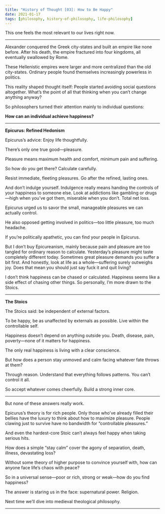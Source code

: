 ```yaml
---
title: "History of Thought [03]: How to Be Happy"
date: 2021-01-17
tags: [philosophy, history-of-philosophy, life-philosophy]
---
```




This one feels the most relevant to our lives right now.

---

Alexander conquered the Greek city-states and built an empire like none before. After his death, the empire fractured into four kingdoms, all eventually swallowed by Rome.

These Hellenistic empires were larger and more centralized than the old city-states. Ordinary people found themselves increasingly powerless in politics.

This reality shaped thought itself: People started avoiding social questions altogether. What’s the point of all that thinking when you can’t change anything anyway?

So philosophers turned their attention mainly to individual questions:

**How can an individual achieve happiness?**

---

**Epicurus: Refined Hedonism**

Epicurus’s advice: Enjoy life thoughtfully.

There’s only one true good—pleasure.

Pleasure means maximum health and comfort, minimum pain and suffering.

So how do you get there? Calculate carefully.

Resist immediate, fleeting pleasures. Go after the refined, lasting ones.

And don’t indulge yourself. Indulgence really means handing the controls of your happiness to someone else. Look at addictions like gambling or drugs—high when you’ve got them, miserable when you don’t. Total net loss.

Epicurus urged us to savor the small, manageable pleasures we can actually control.

He also opposed getting involved in politics—too little pleasure, too much headache.

If you’re politically apathetic, you can find your people in Epicurus.

But I don’t buy Epicureanism, mainly because pain and pleasure are too tangled for ordinary reason to calculate. Yesterday’s pleasure might taste completely different today. Sometimes great pleasure demands you suffer a bit first. And honestly, look at life as a whole—suffering surely outweighs joy. Does that mean you should just say fuck it and quit living?

I don’t think happiness can be chased or calculated. Happiness seems like a side effect of chasing other things. So personally, I’m more drawn to the Stoics.

---

**The Stoics**

The Stoics said: be independent of external factors.

To be happy, be as unaffected by externals as possible. Live within the controllable self.

Happiness doesn’t depend on anything outside you. Death, disease, pain, poverty—none of it matters for happiness.

The only real happiness is living with a clear conscience.

But how does a person stay unmoved and calm facing whatever fate throws at them?

Through reason. Understand that everything follows patterns. You can’t control it all.

So accept whatever comes cheerfully. Build a strong inner core.

---

But none of these answers really work.

Epicurus’s theory is for rich people. Only those who’ve already filled their bellies have the luxury to think about how to maximize pleasure. People clawing just to survive have no bandwidth for “controllable pleasures.”

And even the hardest-core Stoic can’t always feel happy when taking serious hits.

How does a simple “stay calm” cover the agony of separation, death, illness, devastating loss?

Without some theory of higher purpose to convince yourself with, how can anyone face life’s chaos with peace?

So in a universal sense—poor or rich, strong or weak—how do you find happiness?

The answer is staring us in the face: supernatural power. Religion.

Next time we’ll dive into medieval theological philosophy.

---
